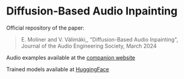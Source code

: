 # Diffusion-Based Audio Inpainting

Official repository of the paper:
> E. Moliner and V. Välimäki,, "Diffusion-Based Audio Inpainting",  Journal of the Audio Engineering Society, March 2024

Audio examples available at the [companion website](http://research.spa.aalto.fi/publications/papers/jaes-diffusion-inpainting/)

Trained models available at [HuggingFace](https://huggingface.co/Eloimoliner/audio-inpainting-diffusion)
